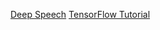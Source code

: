 [Deep Speech](https://arxiv.org/abs/1412.5567)
[TensorFlow Tutorial](https://www.youtube.com/watch?v=yX8KuPZCAMo&t=77s)

